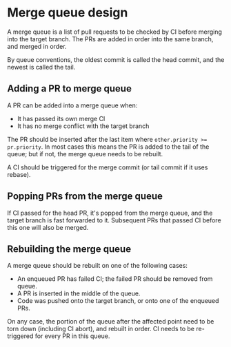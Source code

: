 # Merge queue design

A merge queue is a list of pull requests to be checked by CI before merging into the target branch. The PRs are added in order into the same branch, and merged in order.

By queue conventions, the oldest commit is called the head commit, and the newest is called the tail.

## Adding a PR to merge queue

A PR can be added into a merge queue when:

- It has passed its own merge CI
- It has no merge conflict with the target branch

The PR should be inserted after the last item where `other.priority >= pr.priority`. In most cases this means the PR is added to the tail of the queue; but if not, the merge queue needs to be rebuilt.

A CI should be triggered for the merge commit (or tail commit if it uses rebase).

## Popping PRs from the merge queue

If CI passed for the head PR, it's popped from the merge queue, and the target branch is fast forwarded to it. Subsequent PRs that passed CI before this one will also be merged.

## Rebuilding the merge queue

A merge queue should be rebuilt on one of the following cases:

- An enqueued PR has failed CI; the failed PR should be removed from queue.
- A PR is inserted in the middle of the queue.
- Code was pushed onto the target branch, or onto one of the enqueued PRs.

On any case, the portion of the queue after the affected point need to be torn down (including CI abort), and rebuilt in order. CI needs to be re-triggered for every PR in this queue.
